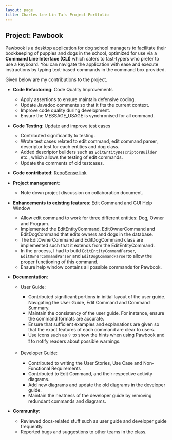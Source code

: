 ```yaml
---
layout: page
title: Charles Lee Lin Ta's Project Portfolio
---
```

## Project: Pawbook

Pawbook is a desktop application for dog school managers to facilitate their bookkeeping of puppies and dogs in the
school, optimized for use via a **Command Line Interface (CLI)** which caters to fast-typers who prefer to use a
keyboard. You can navigate the application with ease and execute instructions by typing text-based commands in the
command box provided.

Given below are my contributions to the project.

* **Code Refactoring**: Code Quality Improvements
  * Apply assertions to ensure maintain defensive coding.
  * Update Javadoc comments so that it fits the current context.
  * Improve code quality during development.
  * Ensure the MESSAGE_USAGE is synchronised for all command.
  
* **Code Testing**: Update and improve test cases
  * Contributed significantly to testing.
  * Wrote test cases related to edit command, edit command parser, descriptor test for each entities and dog class.
  * Added descriptor builders such as `EditEntityDescriptorBuilder` etc., which allows the testing of edit commands.
  * Update the comments of old testcases.

* **Code contributed**: [RepoSense link](https://nus-cs2103-ay2021s2.github.io/tp-dashboard/?search=CharlesLee01&sort=groupTitle&sortWithin=title&timeframe=commit&mergegroup=&groupSelect=groupByRepos&breakdown=true&checkedFileTypes=docs~functional-code~test-code~other&since=2021-02-19)

* **Project management**:
  * Note down project discussion on collaboration document.

* **Enhancements to existing features**: Edit Command and GUI Help Window
  * Allow edit command to work for three different entities: Dog, Owner and Program.
  * Implemented the EditEntityCommand, EditOwnerCommand and EditDogCommand that edits owners and dogs in the database.
  * The EditOwnerCommand and EditDogCommand class are implemented such that it extends from the EditEntityCommand.
  * In the process, I had to build `EditEntityCommandParser`, `EditOwnerCommandParser` and `EditDogCommandParser`to allow the proper functioning of this command.
  * Ensure help window contains all possible commands for Pawbook.
  
* **Documentation**:
  * User Guide:
    * Contributed significant portions in initial layout of the user guide. Navigating the User Guide, Edit Command and Command Summary.
    * Maintain the consistency of the user guide. For instance, ensure the command formats are accurate.
    * Ensure that sufficient examples and explanations are given so that the exact features of each command are clear to users. 
    * Use icons such as :bulb: to show the hints when using Pawbook and :heavy_exclamation_mark: to notify readers about possible warnings.
    
  * Developer Guide:
    * Contributed to writing the User Stories, Use Case and Non-Functional Requirements
    * Contributed to Edit Command, and their respective activity diagrams.
    * Add new diagrams and update the old diagrams in the developer guide.
    * Maintain the neatness of the developer guide by removing redundant commands and diagrams.

* **Community**:
  * Reviewed docs-related stuff such as user guide and developer guide frequently.
  * Reported bugs and suggestions to other teams in the class.
  
